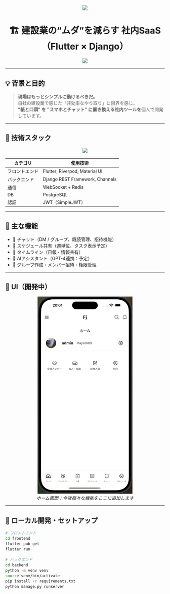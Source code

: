 <div align="center">
  <img src="https://capsule-render.vercel.app/api?type=waving&color=gradient&customColorList=0,2,2,5,30&height=150&section=header&animation=twinkling" />
</div>

<h1 align="center">🏗️ 建設業の“ムダ”を減らす 社内SaaS（Flutter × Django）</h1>

<div align="center">
  <img src="https://readme-typing-svg.herokuapp.com?font=Fira+Code&size=24&duration=3000&pause=1200&color=0EF7F1&center=true&vCenter=true&width=800&lines=現場と事務をもっとスマートに;自分で作る+使うSaaSを目指して;仲間も募集中%EF%B8%8F%E2%9C%A8" />
</div>

---

## 💡 背景と目的

> **現場はもっとシンプルに動けるべきだ。**  
> 自社の建設業で感じた「非効率なやり取り」に限界を感じ、  
> **"紙と口頭" を "スマホとチャット" に置き換える社内ツールを**個人で開発しています。

---

## 🧰 技術スタック

<div align="center">
  <img src="https://skillicons.dev/icons?i=flutter,dart,django,python,postgresql,redis,git,github" />
</div>

| カテゴリ       | 使用技術                         |
|----------------|----------------------------------|
| フロントエンド | Flutter, Riverpod, Material UI   |
| バックエンド   | Django REST Framework, Channels |
| 通信           | WebSocket + Redis               |
| DB             | PostgreSQL                      |
| 認証           | JWT（SimpleJWT）                |

---

## 🚀 主な機能

- 💬 チャット（DM / グループ、既読管理、招待機能）
- 📆 スケジュール共有（週単位、タスク表示予定）
- 📝 タイムライン（日報・情報共有）
- 🤖 AIアシスタント（GPT-4連携：予定）
- 👥 グループ作成・メンバー招待・権限管理

---

## 📸 UI（開発中）

<p align="center">
  <img src="./screenshots/home_ui.png" width="300" />
  <br>
  <em>ホーム画面：今後様々な機能をここに追加します</em>
</p>


---

## 🧪 ローカル開発・セットアップ

```bash
# フロントエンド
cd frontend
flutter pub get
flutter run

# バックエンド
cd backend
python -m venv venv
source venv/bin/activate
pip install -r requirements.txt
python manage.py runserver
